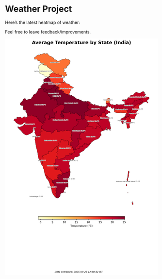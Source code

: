 # Weather Project

Here’s the latest heatmap of weather:

Feel free to leave feedback/improvements.

![India Heatmap](docs/assets/india_heatmap.png?v=D24A43)
